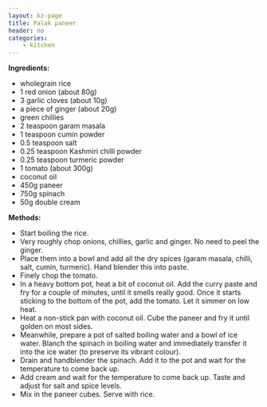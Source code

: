 ```yaml
---
layout: kz-page
title: Palak paneer
header: no
categories:
    - kitchen
---
```


**Ingredients:**

* wholegrain rice
<nbsp></nbsp>
* 1 red onion (about 80g)
* 3 garlic cloves (about 10g)
* a piece of ginger (about 20g)
* green chillies
* 2 teaspoon garam masala
* 1 teaspoon cumin powder
* 0.5 teaspoon salt
* 0.25 teaspoon Kashmiri chilli powder
* 0.25 teaspoon turmeric powder
<nbsp></nbsp>
* 1 tomato (about 300g)
* coconut oil
* 450g paneer
* 750g spinach
* 50g double cream

**Methods:**

* Start boiling the rice.
* Very roughly chop onions, chillies, garlic and ginger. No need to peel the ginger.
* Place them into a bowl and add all the dry spices (garam masala, chilli, salt, cumin, turmeric). Hand blender this into paste.
* Finely chop the tomato.
* In a heavy bottom pot, heat a bit of coconut oil. Add the curry paste and fry for a couple of minutes, until it smells really good. Once it starts sticking to the bottom of the pot, add the tomato. Let it simmer on low heat.
* Heat a non-stick pan with coconut oil. Cube the paneer and fry it until golden on most sides.
* Meanwhile, prepare a pot of salted boiling water and a bowl of ice water. Blanch the spinach in boiling water and immediately transfer it into the ice water (to preserve its vibrant colour).
* Drain and handblender the spinach. Add it to the pot and wait for the temperature to come back up.
* Add cream and wait for the temperature to come back up. Taste and adjust for salt and spice levels.
* Mix in the paneer cubes. Serve with rice.
